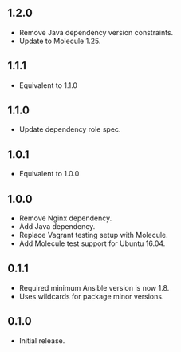 ## 1.2.0

- Remove Java dependency version constraints.
- Update to Molecule 1.25.

## 1.1.1

- Equivalent to 1.1.0

## 1.1.0

- Update dependency role spec.


## 1.0.1

- Equivalent to 1.0.0

## 1.0.0

- Remove Nginx dependency.
- Add Java dependency.
- Replace Vagrant testing setup with Molecule.
- Add Molecule test support for Ubuntu 16.04.

## 0.1.1

- Required minimum Ansible version is now 1.8.
- Uses wildcards for package minor versions.

## 0.1.0

- Initial release.
